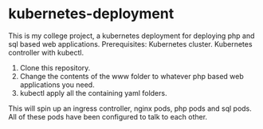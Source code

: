 # kubernetes-deployment
This is my college project, a kubernetes deployment for deploying php and sql based web applications.
Prerequisites:
Kubernetes cluster.
Kubernetes controller with kubectl.

1. Clone this repository.
2. Change the contents of the www folder to whatever php based web applications you need.
3. kubectl apply all the containing yaml folders.

This will spin up an ingress controller, nginx pods, php pods and sql pods. 
All of these pods have been configured to talk to each other.

